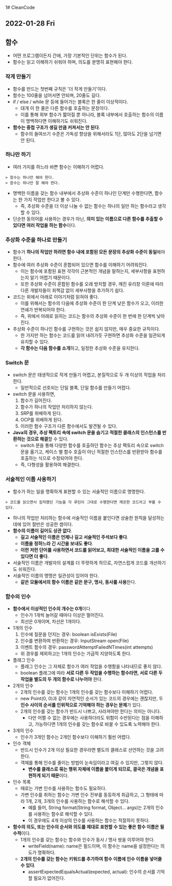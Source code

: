 1# CleanCode
## 2022-01-28 Fri

## 함수
* 어떤 프로그램이든지 간에, 가장 기본적인 단위는 함수가 된다.
* 함수는 읽고 이해하기 쉬워야 하며, 의도를 분명히 표현해야 한다.

### 작게 만들기
* 함수를 만드는 첫번째 규칙은 '더 작게 만들기'이다.
* 함수는 100줄을 넘어서면 안되며, 20줄도 길다.
* if / else / while 문 등에 들어가는 블록은 한 줄이 이상적이다.
  * 대개 이 한 줄은 다른 함수를 호출하는 문장이다.
  * 이를 통해 외부 함수가 짧아질 뿐 아니라, 블록 내부에서 호출하는 함수의 이름이 명백하다면 이해하기도 쉬워진다.
* **함수는 중첩 구조가 생길 만큼 커져서는 안 된다**.
  * 함수의 들여쓰기 수준은 가독성 향상을 위해서라도 1단, 많아도 2단을 넘기면 안 된다.

### 하나만 하기
* 여러 가지를 하느라 바쁜 함수는 이해하기 어렵다.
```
> 함수는 하나만 해야 한다.
> 함수는 하나만 잘 해야 한다.
```
* 명백한 이름을 갖는 함수 내부에서 추상화 수준이 하나인 단계만 수행한다면, 함수는 한 가지 작업만 한다고 볼 수 있다.
  * 즉, 추상화 수준을 더 이상 나눌 수 없는 함수는 하나의 일만 하는 함수라고 생각할 수 있다.
* 단순한 동의어를 사용하는 경우가 아닌, **의미 있는 이름으로 다른 함수를 추출할 수 있다면 여러 작업을 하는 함수**이다.

### 추상화 수준을 하나로 만들기
* 함수가 **하나의 작업만 하려면 함수 내에 포함된 모든 문장의 추상화 수준이 동일**해야 한다.
* 함수에 여러 추상화 수준이 혼합되어 있으면 함수를 이해하기 어려워진다.
  * 이는 함수에 포함된 표현 각각이 근본적인 개념을 말하는지, 세부사항을 표현하는지 알기 어렵기 때문이다.
  * 또한 추상화 수준이 혼합된 함수를 오래 방치할 경우, 깨진 유리창 이론에 따라 다른 개발자들이 죄책감 없이 세부사항을 추가하기 쉽다.
* 코드는 위에서 아래로 이야기처럼 읽혀야 좋다.
  * 이를 위해서는 함수의 다음에 추상화 수준이 한 단계 낮은 함수가 오고, 이러한 연쇄가 반복되어야 한다.
  * 즉, 위에서 아래로 읽히는 코드는 함수의 추상화 수준이 한 번에 한 단계씩 낮아진다.
* 추상화 수준이 하나인 함수를 구현하는 것은 쉽지 않지만, 매우 중요한 규칙이다.
  * 한 가지만 하는 함수는 코드를 읽어 내려가듯 구현하면 추상화 수준을 일관되게 유지할 수 있다.
  * **각 함수는 다음 함수를 소개**하고, 일정한 추상화 수준을 유지한다.

### Switch 문
* switch 문은 태생적으로 작게 만들기 어렵고, 본질적으로 두 개 이상의 작업을 처리한다.
  * 일반적으로 선호되는 단일 블록, 단일 함수를 만들기 어렵다.
* switch 문을 사용하면,
  1. 함수가 길어진다.
  2. 함수가 하나의 작업만 처리하지 않는다.
  3. SRP를 위배하게 된다.
  4. OCP를 위배하게 된다.
  5. 이러한 함수 구조가 다른 함수에서도 발견될 수 있다.
* **Java의 경우, 추상 팩토리 속에 switch 문을 숨기고 적절한 클래스의 인스턴스를 반환하는 것으로 해결**할 수 있다.
  * switch 문을 통해 다양한 함수를 호출하던 함수는 추상 팩토리 속으로 switch 문을 옮기고, 케이스 별 함수 호출이 아닌 적절한 인스턴스를 반환받아 함수를 호출하는 식으로 수정되어야 한다.
  * 즉, 다형성을 활용하여 해결한다.

### 서술적인 이름 사용하기
* 함수가 하는 일을 명확하게 표현할 수 있는 서술적인 이름으로 명명한다.
```
> 코드를 읽으면서 짐작했던 기능을 각 루틴이 그대로 수행한다면 깨끗한 코드라고 부를 수 있다.
```
* 하나의 작업만 처리하는 함수에 서술적인 이름을 붙인다면 상술한 원칙을 달성하는 데에 있어 절반은 성공한 셈이다.
* **함수의 이름이 길어도 상관 없다**.
  * **길고 서술적인 이름은 언제나 길고 서술적인 주석보다 좋다**.
  * **이름을 정하느라 긴 시간을 보내도 좋다**.
  * **이런 저런 단어를 사용하면서 코드를 읽어보고, 최대한 서술적인 이름을 고를 수 있다면 더 좋다**.
* 서술적인 이름은 개발자의 설계를 더 뚜렷하게 하므로, 자연스럽게 코드를 개선하기도 쉬워진다.
* 서술적인 이름의 명명은 일관성이 있어야 한다.
  * **같은 모듈에서의 함수 이름은 같은 문구, 명사, 동사를 사용**한다.

### 함수의 인수
* **함수에서 이상적인 인수의 개수는 0개**이다.
  * 인수가 1개씩 늘어갈 때마다 이상은 멀어진다.
  * 최선은 0개이며, 차선은 1개이다.
* 1개의 인수
  1. 인수에 질문을 던지는 경우: boolean isExists(File)
  2. 인수를 변환하여 반환하는 경우: InputStream open(File)
  3. 이벤트 함수의 경우: passwordAttemptFailedNTimes(int attempts)
  * 위 경우를 제외하고는 1개의 인수는 가급적 지양하도록 한다.
* 플래그 인수
  * 플래그 인수는 그 자체로 함수가 여러 작업을 수행함을 나타내므로 좋지 않다.
  * boolean 플래그에 따라 **서로 다른 두 작업을 수행하는 함수라면, 서로 다른 두 작업을 별도의 두 개의 함수로 나누어야** 한다.
* 2개의 인수
  * 2개의 인수를 갖는 함수는 1개의 인수를 갖는 함수보다 이해하기 어렵다.
  * new Point(0, 0)과 같이 자연적인 순서가 있는 코드의 경우에는 괜찮지만, 두 **인수 사이의 순서를 인위적으로 기억해야 하는 경우는 문제**가 있다.
  * 2개의 인수를 갖는 함수가 반드시 나쁘고, 사라져야만 한다는 의미는 아니다.
    * 다만 어쩔 수 없는 경우에는 사용하더라도 위험이 수반된다는 점을 이해하고, 가능하다면 1개의 인수를 갖는 함수로 바꿀 수 있도록 노력해야 한다.
* 3개의 인수
  * 인수가 3개인 함수는 2개인 함수보다 이해하기 훨씬 어렵다.
* 인수 객체
  * 반드시 인수가 2개 이상 필요한 경우라면 별도의 클래스로 선언하는 것을 고려한다.
  * 객체를 통해 인수를 줄이는 방법이 눈속임이라고 여길 수 있지만, 그렇지 않다.
    * **변수를 클래스로 묶는 행위 자체에 이름을 붙이게 되므로, 결국은 개념을 표현하게 되기 때문**이다.
* 인수 목록
  * 때로는 가변 인수를 사용하는 함수도 필요하다.
  * 가변 인수를 취하는 함수는 가변 인수 전부를 동등하게 취급하고, 그 형태에 따라 1개, 2개, 3개의 인수를 사용하는 함수로 해석할 수 있다.
    * 예를 들어, String format(String format, Object... args)는 2개의 인수를 사용하는 함수로 해석할 수 있다.
    * 이 경우에도 4개 이상의 인수를 사용하는 함수는 적절하지 못하다.
* **함수의 의도, 또는 인수의 순서와 의도를 제대로 표현할 수 있는 좋은 함수 이름은 필수적**이다.
  * 1개의 인수를 갖는 함수는 함수와 인수가 동사 / 명사 쌍을 이루어야 한다.
    * writeField(name): name은 필드이며, 이 함수는 name을 설정한다는 의도가 명확하다.
  * **2개의 인수를 갖는 함수는 키워드를 추가하여 함수 이름에 인수 이름을 넣어줄 수 있다**.
    * assertExpectedEqualsActual(expected, actual): 인수의 순서를 기억할 필요가 없어진다.
